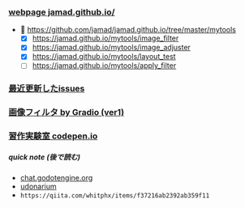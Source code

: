 <link rel="stylesheet" type="text/css" href="/assets/css/styles.css" />

### [webpage jamad.github.io/](https://jamad.github.io/)

* 🌱 https://github.com/jamad/jamad.github.io/tree/master/mytools
  * [x] https://jamad.github.io/mytools/image_filter
  * [x] https://jamad.github.io/mytools/image_adjuster
  * [x] https://jamad.github.io/mytools/layout_test
  * [ ] https://jamad.github.io/mytools/apply_filter

### [最近更新したissues](https://github.com/jamad/practicePython/issues?q=is%3Aissue+is%3Aopen+sort%3Aupdated-desc)

### [画像フィルタ by Gradio (ver1)](https://huggingface.co/spaces/juyam/image_adjuster)

### [習作実験室 codepen.io](https://codepen.io/your-work/)


<!--
**jamad/jamad** is a ✨ _special_ ✨ repository because its `README.md` (this file) appears on your GitHub profile.
-->

##### quick note (後で読む)
* [chat.godotengine.org](https://chat.godotengine.org/channel/announcements) 
* [udonarium](https://github.com/TK11235/udonarium)
* `https://qiita.com/whitphx/items/f37216ab2392ab359f11`
